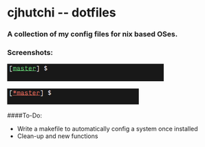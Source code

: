 # cjhutchi -- dotfiles

### A collection of my config files for nix based OSes.

### Screenshots:

![alt text](https://github.com/cjhutchi/dotfiles/blob/master/screenshot.png "Clean repo")


![alt text](https://github.com/cjhutchi/dotfiles/blob/master/screenshot1.png "Dirty repo")

####To-Do:
* Write a makefile to automatically config a system once installed
* Clean-up and new functions
